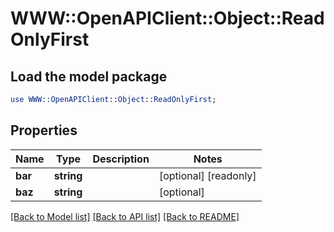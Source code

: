 # WWW::OpenAPIClient::Object::ReadOnlyFirst

## Load the model package
```perl
use WWW::OpenAPIClient::Object::ReadOnlyFirst;
```

## Properties
Name | Type | Description | Notes
------------ | ------------- | ------------- | -------------
**bar** | **string** |  | [optional] [readonly] 
**baz** | **string** |  | [optional] 

[[Back to Model list]](../README.md#documentation-for-models) [[Back to API list]](../README.md#documentation-for-api-endpoints) [[Back to README]](../README.md)


